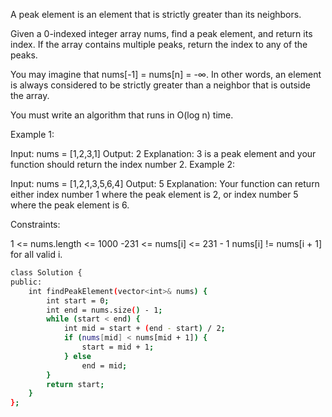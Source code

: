 
A peak element is an element that is strictly greater than its neighbors.

Given a 0-indexed integer array nums, find a peak element, and return its index. If the array contains multiple peaks, return the index to any of the peaks.

You may imagine that nums[-1] = nums[n] = -∞. In other words, an element is always considered to be strictly greater than a neighbor that is outside the array.

You must write an algorithm that runs in O(log n) time.

 

Example 1:

Input: nums = [1,2,3,1]
Output: 2
Explanation: 3 is a peak element and your function should return the index number 2.
Example 2:

Input: nums = [1,2,1,3,5,6,4]
Output: 5
Explanation: Your function can return either index number 1 where the peak element is 2, or index number 5 where the peak element is 6.
 

Constraints:

1 <= nums.length <= 1000
-231 <= nums[i] <= 231 - 1
nums[i] != nums[i + 1] for all valid i.




```bash
class Solution {
public:
    int findPeakElement(vector<int>& nums) {
        int start = 0;
        int end = nums.size() - 1;
        while (start < end) {
            int mid = start + (end - start) / 2;
            if (nums[mid] < nums[mid + 1]) {
                start = mid + 1;
            } else
                end = mid;
        }
        return start;
    }
};

